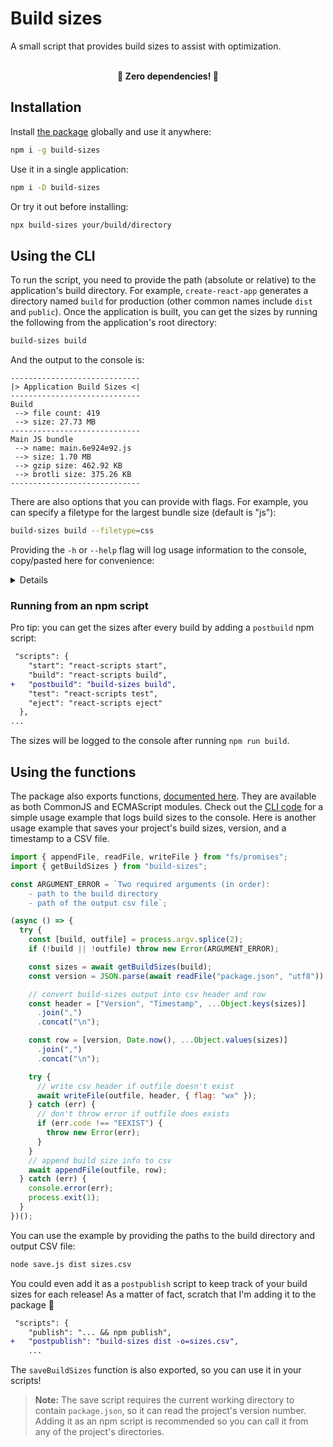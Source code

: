 # Build sizes

A small script that provides build sizes to assist with optimization.

<br>
<div align="center">
    <b>🚀 Zero dependencies! 🚀</b>
</div>

## Installation

Install [the package](https://www.npmjs.com/package/build-sizes) globally and use it anywhere:

```bash
npm i -g build-sizes
```

Use it in a single application:

```bash
npm i -D build-sizes
```

Or try it out before installing:

```bash
npx build-sizes your/build/directory
```

## Using the CLI

To run the script, you need to provide the path (absolute or relative) to the application's build directory. For example, `create-react-app` generates a directory named `build` for production (other common names include `dist` and `public`). Once the application is built, you can get the sizes by running the following from the application's root directory:

```bash
build-sizes build
```

And the output to the console is:

```
-----------------------------
|> Application Build Sizes <|
-----------------------------
Build
 --> file count: 419
 --> size: 27.73 MB
-----------------------------
Main JS bundle
 --> name: main.6e924e92.js
 --> size: 1.70 MB
 --> gzip size: 462.92 KB
 --> brotli size: 375.26 KB
-----------------------------
```

There are also options that you can provide with flags. For example, you can specify a filetype for the largest bundle size (default is "js"):

```bash
build-sizes build --filetype=css
```

Providing the `-h` or `--help` flag will log usage information to the console, copy/pasted here for convenience:

<details>

### Arguments

**path [required]**

- Path to the build directory

### Options

**-b, --binary [boolean]**

- Convert bytes to human readable format in base 2 instead of base 10

**-d, --decimals**

- Number of decimal places for rounding bytes to a human readable format (default is 2)

**-f, --filetype**

- Filetype of the main bundle (default is js)

**-o, --outfile**

- Path to a file for saving build sizes as CSV data

**-p, --path [required]**

- Path to the build directory (also available as argument)

### Examples

`build-sizes dist`

- Simplest usage with sane defaults

`build-sizes dist --filetype=css --binary --decimals=1`

- Size of the largest css file with tweaked number formatting

`build-sizes -f=css -b -d=1 -p=dist`

- Same as above, but use a flag for path when it's not the first argument

`build-sizes dist --outfile=data/build-sizes.csv`

- Save the build sizes to a csv

</details>

### Running from an npm script

Pro tip: you can get the sizes after every build by adding a `postbuild` npm script:

```diff
 "scripts": {
    "start": "react-scripts start",
    "build": "react-scripts build",
+   "postbuild": "build-sizes build",
    "test": "react-scripts test",
    "eject": "react-scripts eject"
  },
...
```

The sizes will be logged to the console after running `npm run build`.

## Using the functions

The package also exports functions, [documented here](https://benelan.github.io/build-sizes/global.html). They are available as both CommonJS and ECMAScript modules. Check out the [CLI code](https://github.com/benelan/build-sizes/blob/master/src/cli.js) for a simple usage example that logs build sizes to the console. Here is another usage example that saves your project's build sizes, version, and a timestamp to a CSV file.

```js
import { appendFile, readFile, writeFile } from "fs/promises";
import { getBuildSizes } from "build-sizes";

const ARGUMENT_ERROR = `Two required arguments (in order):
    - path to the build directory
    - path of the output csv file`;

(async () => {
  try {
    const [build, outfile] = process.argv.splice(2);
    if (!build || !outfile) throw new Error(ARGUMENT_ERROR);

    const sizes = await getBuildSizes(build);
    const version = JSON.parse(await readFile("package.json", "utf8")).version;

    // convert build-sizes output into csv header and row
    const header = ["Version", "Timestamp", ...Object.keys(sizes)]
      .join(",")
      .concat("\n");

    const row = [version, Date.now(), ...Object.values(sizes)]
      .join(",")
      .concat("\n");

    try {
      // write csv header if outfile doesn't exist
      await writeFile(outfile, header, { flag: "wx" });
    } catch (err) {
      // don't throw error if outfile does exists
      if (err.code !== "EEXIST") {
        throw new Error(err);
      }
    }
    // append build size info to csv
    await appendFile(outfile, row);
  } catch (err) {
    console.error(err);
    process.exit(1);
  }
})();
```

You can use the example by providing the paths to the build directory and output CSV file:

```bash
node save.js dist sizes.csv
```

You could even add it as a `postpublish` script to keep track of your build sizes for each release! As a matter of fact, scratch that I'm adding it to the package 🚀

```diff
 "scripts": {
    "publish": "... && npm publish",
+   "postpublish": "build-sizes dist -o=sizes.csv",
    ...
```

The `saveBuildSizes` function is also exported, so you can use it in your scripts!

> **Note:** The save script requires the current working directory to contain `package.json`, so it can read the project's version number. Adding it as an npm script is recommended so you can call it from any of the project's directories.
